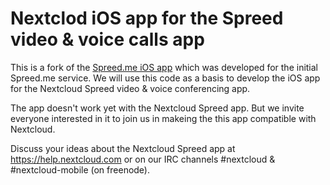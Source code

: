 # Nextclod iOS app for the Spreed video & voice calls app

This is a fork of the [Spreed.me iOS app](https://github.com/strukturag/spreedme-iosapp) which was developed for the initial Spreed.me service. We will use this code as a basis to develop the iOS app for the Nextcloud Spreed video & voice conferencing app.

The app doesn't work yet with the Nextcloud Spreed app. But we invite everyone interested in it to join us in makeing the this app compatible with Nextcloud.

Discuss your ideas about the Nextcloud Spreed app at https://help.nextcloud.com or on our IRC channels #nextcloud & #nextcloud-mobile (on freenode).
